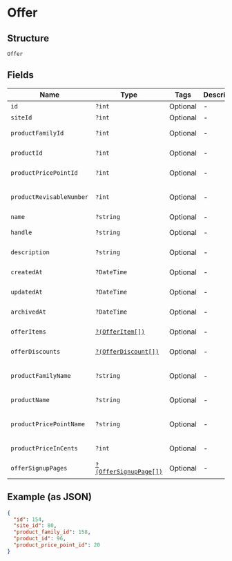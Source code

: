 
# Offer

## Structure

`Offer`

## Fields

| Name | Type | Tags | Description | Getter | Setter |
|  --- | --- | --- | --- | --- | --- |
| `id` | `?int` | Optional | - | getId(): ?int | setId(?int id): void |
| `siteId` | `?int` | Optional | - | getSiteId(): ?int | setSiteId(?int siteId): void |
| `productFamilyId` | `?int` | Optional | - | getProductFamilyId(): ?int | setProductFamilyId(?int productFamilyId): void |
| `productId` | `?int` | Optional | - | getProductId(): ?int | setProductId(?int productId): void |
| `productPricePointId` | `?int` | Optional | - | getProductPricePointId(): ?int | setProductPricePointId(?int productPricePointId): void |
| `productRevisableNumber` | `?int` | Optional | - | getProductRevisableNumber(): ?int | setProductRevisableNumber(?int productRevisableNumber): void |
| `name` | `?string` | Optional | - | getName(): ?string | setName(?string name): void |
| `handle` | `?string` | Optional | - | getHandle(): ?string | setHandle(?string handle): void |
| `description` | `?string` | Optional | - | getDescription(): ?string | setDescription(?string description): void |
| `createdAt` | `?DateTime` | Optional | - | getCreatedAt(): ?\DateTime | setCreatedAt(?\DateTime createdAt): void |
| `updatedAt` | `?DateTime` | Optional | - | getUpdatedAt(): ?\DateTime | setUpdatedAt(?\DateTime updatedAt): void |
| `archivedAt` | `?DateTime` | Optional | - | getArchivedAt(): ?\DateTime | setArchivedAt(?\DateTime archivedAt): void |
| `offerItems` | [`?(OfferItem[])`](../../doc/models/offer-item.md) | Optional | - | getOfferItems(): ?array | setOfferItems(?array offerItems): void |
| `offerDiscounts` | [`?(OfferDiscount[])`](../../doc/models/offer-discount.md) | Optional | - | getOfferDiscounts(): ?array | setOfferDiscounts(?array offerDiscounts): void |
| `productFamilyName` | `?string` | Optional | - | getProductFamilyName(): ?string | setProductFamilyName(?string productFamilyName): void |
| `productName` | `?string` | Optional | - | getProductName(): ?string | setProductName(?string productName): void |
| `productPricePointName` | `?string` | Optional | - | getProductPricePointName(): ?string | setProductPricePointName(?string productPricePointName): void |
| `productPriceInCents` | `?int` | Optional | - | getProductPriceInCents(): ?int | setProductPriceInCents(?int productPriceInCents): void |
| `offerSignupPages` | [`?(OfferSignupPage[])`](../../doc/models/offer-signup-page.md) | Optional | - | getOfferSignupPages(): ?array | setOfferSignupPages(?array offerSignupPages): void |

## Example (as JSON)

```json
{
  "id": 154,
  "site_id": 80,
  "product_family_id": 158,
  "product_id": 96,
  "product_price_point_id": 20
}
```


